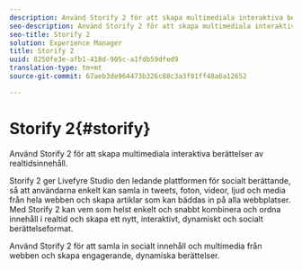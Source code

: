 ```yaml
---
description: Använd Storify 2 för att skapa multimediala interaktiva berättelser av realtidsinnehåll.
seo-description: Använd Storify 2 för att skapa multimediala interaktiva berättelser av realtidsinnehåll.
seo-title: Storify 2
solution: Experience Manager
title: Storify 2
uuid: 8250fe3e-afb1-418d-905c-a1fdb59dfed9
translation-type: tm+mt
source-git-commit: 67aeb3de964473b326c88c3a3f81ff48a6a12652

---
```



# Storify 2{#storify}

Använd Storify 2 för att skapa multimediala interaktiva berättelser av realtidsinnehåll.

Storify 2 ger Livefyre Studio den ledande plattformen för socialt berättande, så att användarna enkelt kan samla in tweets, foton, videor, ljud och media från hela webben och skapa artiklar som kan bäddas in på alla webbplatser. Med Storify 2 kan vem som helst enkelt och snabbt kombinera och ordna innehåll i realtid och skapa ett nytt, interaktivt, dynamiskt och socialt berättelseformat.

Använd Storify 2 för att samla in socialt innehåll och multimedia från webben och skapa engagerande, dynamiska berättelser.
